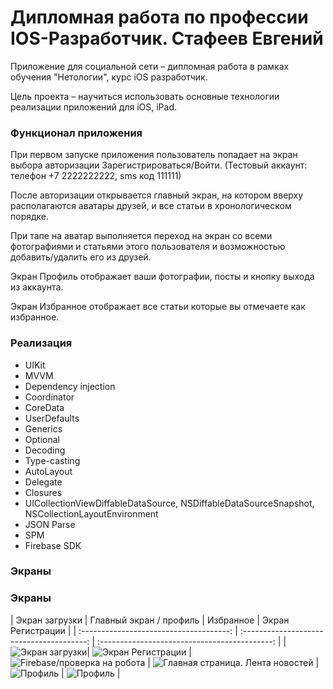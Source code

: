# Дипломная работа по профессии IOS-Разработчик. Стафеев Евгений

Приложение для социальной сети – дипломная работа в рамках обучения "Нетологии", курс iOS разработчик. 

Цель проекта – научиться использовать основные технологии реализации приложений для iOS, iPad.

### Функционал приложения

При первом запуске приложения пользователь попадает на экран выбора авторизации Зарегистрироваться/Войти. (Тестовый аккаунт: телефон +7 2222222222, sms код 111111)

После авторизации открывается главный экран, на котором вверху располагаются аватары друзей, и все статьи в хронологическом порядке.

При тапе на аватар выполняется переход на экран со всеми фотографиями и статьями этого пользователя и возможностью добавить/удалить его из друзей.

Экран Профиль отображает ваши фотографии, посты и кнопку выхода из аккаунта.

Экран Избранное отображает все статьи которые вы отмечаете как избранное.

### Реализация

- UIKit
- MVVM
- Dependency injection
- Coordinator
- CoreData
- UserDefaults
- Generics
- Optional
- Decoding
- Type-casting
- AutoLayout
- Delegate
- Closures
- UICollectionViewDiffableDataSource, NSDiffableDataSourceSnapshot, NSCollectionLayoutEnvironment
- JSON Parse
- SPM
- Firebase SDK

### Экраны
### Экраны

|               Экран загрузки            |          Главный экран / профиль          |                   Избранное                | Экран Регистрации  |
| :-------------------------------------: | :---------------------------------------: | :-------------------------------------------: |
| ![Экран загрузки](https://github.com/EvgeniyStafeev/DiplomNetology/blob/main/READMEAssets/Simulator%20Screen%20Shot%20-%20iPhone%2014%20Pro%20Max%20-%202023-09-01%20at%2017.45.32.png)| ![Экран Регистрации](https://github.com/EvgeniyStafeev/DiplomNetology/blob/main/READMEAssets/Simulator%20Screen%20Shot%20-%20iPhone%2014%20Pro%20Max%20-%202023-09-01%20at%2017.46.07.png) | ![Firebase/проверка на робота](https://github.com/EvgeniyStafeev/DiplomNetology/blob/main/READMEAssets/Simulator%20Screen%20Shot%20-%20iPhone%2014%20Pro%20Max%20-%202023-09-01%20at%2017.46.30.png) | ![Главная страница. Лента новостей](https://github.com/EvgeniyStafeev/DiplomNetology/blob/main/READMEAssets/Simulator%20Screen%20Shot%20-%20iPhone%2014%20Pro%20Max%20-%202023-09-01%20at%2017.46.48.png) | ![Профиль](https://github.com/EvgeniyStafeev/DiplomNetology/blob/main/READMEAssets/Simulator%20Screen%20Shot%20-%20iPhone%2014%20Pro%20Max%20-%202023-09-01%20at%2017.46.53.png) | ![Профиль](https://github.com/EvgeniyStafeev/DiplomNetology/blob/main/READMEAssets/Simulator%20Screen%20Shot%20-%20iPhone%2014%20Pro%20Max%20-%202023-09-01%20at%2017.46.57.png) | 

